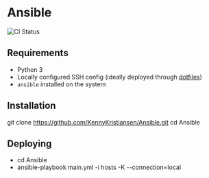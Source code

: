 # Ansible

![CI Status](https://github.com/kennykristiansen/infrastructure/workflows/CI/badge.svg)

## Requirements

- Python 3
- Locally configured SSH config (ideally deployed through [dotfiles](https://github.com/realorangeone/dotfiles))
- `ansible` installed on the system

## Installation

git clone https://github.com/KennyKristiansen/Ansible.git
cd Ansible

## Deploying
- cd Ansible
- ansible-playbook main.yml -i hosts -K --connection=local
